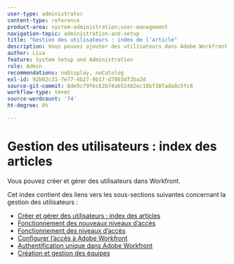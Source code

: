 ```yaml
---
user-type: administrator
content-type: reference
product-area: system-administration;user-management
navigation-topic: administration-and-setup
title: "Gestion des utilisateurs : index de l’article"
description: Vous pouvez ajouter des utilisateurs dans Adobe Workfront en créant des utilisateurs individuels à partir de zéro ou en copiant des utilisateurs existants.
author: Lisa
feature: System Setup and Administration
role: Admin
recommendations: noDisplay, noCatalog
exl-id: 92b02c31-7e77-4b27-9b17-d7803df2ba2d
source-git-commit: 8de9c79f6c62b74a652482ec10bf38fada8c5fc8
workflow-type: tm+mt
source-wordcount: '74'
ht-degree: 0%

---
```


# Gestion des utilisateurs : index des articles

<!-- Audited: 12/2023 -->

Vous pouvez créer et gérer des utilisateurs dans Workfront.

Cet index contient des liens vers les sous-sections suivantes concernant la gestion des utilisateurs :

* [Créer et gérer des utilisateurs : index des articles](../../administration-and-setup/add-users/create-and-manage-users/create-and-manage-users.md)
* [Fonctionnement des nouveaux niveaux d’accès](/help/quicksilver/administration-and-setup/add-users/how-access-levels-work/access-levels-toc.md)
* [Fonctionnement des niveaux d’accès](../../administration-and-setup/add-users/access-levels-and-object-permissions/access-levels.md)
* [Configurer l’accès à Adobe Workfront](../../administration-and-setup/add-users/configure-and-grant-access/configure-access.md)
* [Authentification unique dans Adobe Workfront](../../administration-and-setup/add-users/single-sign-on/single-sign-on.md)
* [Création et gestion des équipes](../../administration-and-setup/add-users/create-and-manage-teams/create-and-manage-teams.md)